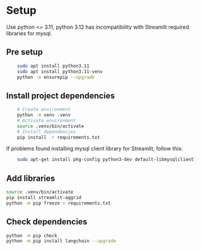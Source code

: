 # Setup

Use python <= 3.11, python 3.12 has incompatibility with Streamlit required libraries for mysql.

## Pre setup

```bash
    sudo apt install python3.11
    sudo apt install python3.11-venv
    python -m ensurepip --upgrade
```

## Install project dependencies

```bash
    # Create environment
    python -m venv .venv
    # Activate environment
    source .venv/bin/activate
    # Install dependencies
    pip install -r requirements.txt
```

If problems found installing mysql client library for Streamlit, follow this:

```bash
    sudo apt-get install pkg-config python3-dev default-libmysqlclient-dev build-essential
```

## Add libraries

```bash
source .venv/bin/activate
pip install streamlit-aggrid
python -m pip freeze > requirements.txt
```

## Check dependencies

```bash
python -m pip check
python -m pip install langchain --upgrade
```
